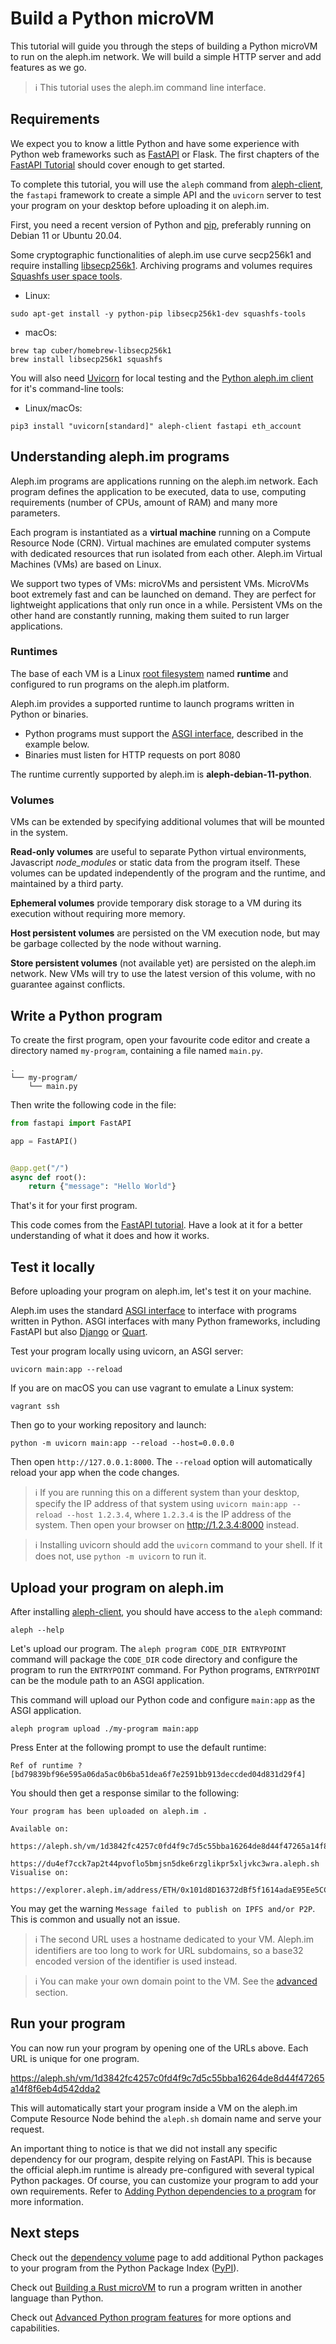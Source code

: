 # Build a Python microVM

This tutorial will guide you through the steps of building a Python microVM to run on the aleph.im network.
We will build a simple HTTP server and add features as we go.

> ℹ This tutorial uses the aleph.im command line interface.

## Requirements

We expect you to know a little Python and have some experience with Python web frameworks such as
[FastAPI](https://fastapi.tiangolo.com/) or Flask. 
The first chapters of the [FastAPI Tutorial](https://fastapi.tiangolo.com/tutorial/) should cover
enough to get started.

To complete this tutorial, you will use the `aleph` command from 
[aleph-client](../../tools/aleph-client/index.md), the `fastapi` framework to create a
simple API and the `uvicorn` server to test your program on your desktop before uploading it on 
aleph.im.

First, you need a recent version of Python and [pip](https://pip.pypa.io/en/stable/), 
preferably running on Debian 11 or Ubuntu 20.04.

Some cryptographic functionalities of aleph.im use curve secp256k1 and require installing [libsecp256k1](https://github.com/bitcoin-core/secp256k1).
Archiving programs and volumes requires
[Squashfs user space tools](https://github.com/plougher/squashfs-tools).

- Linux: 
``` 
sudo apt-get install -y python-pip libsecp256k1-dev squashfs-tools
``` 

- macOs: 
``` 
brew tap cuber/homebrew-libsecp256k1
brew install libsecp256k1 squashfs
```

You will also need [Uvicorn](https://www.uvicorn.org/) for local testing 
and the [Python aleph.im client](https://github.com/aleph-im/aleph-client) for it's command-line tools:

- Linux/macOs:

``` 
pip3 install "uvicorn[standard]" aleph-client fastapi eth_account
```

## Understanding aleph.im programs

Aleph.im programs are applications running on the aleph.im network.
Each program defines the application to be executed, data to use, computing requirements 
(number of CPUs, amount of RAM) and many more parameters.

Each program is instantiated as a __virtual machine__ running on a Compute Resource Node (CRN).
Virtual machines are emulated computer systems with dedicated resources that run isolated from each other.
Aleph.im Virtual Machines (VMs) are based on Linux.

We support two types of VMs: microVMs and persistent VMs. 
MicroVMs boot extremely fast and can be launched on demand. They are perfect for lightweight applications
that only run once in a while.
Persistent VMs on the other hand are constantly running, making them suited to run larger applications.

### Runtimes

The base of each VM is a Linux 
[root filesystem](https://en.wikipedia.org/wiki/Root_directory) named __runtime__ and configured
to run programs on the aleph.im platform. 

Aleph.im provides a supported runtime to launch programs written in Python or binaries. 

- Python programs must support the [ASGI interface](https://asgi.readthedocs.io/en/latest/), described in the example below.
- Binaries must listen for HTTP requests on port 8080

The runtime currently supported by aleph.im is __aleph-debian-11-python__.

### Volumes

VMs can be extended by specifying additional volumes that will be mounted in the system. 

**Read-only volumes** are useful to separate Python virtual environments, Javascript _node_modules_ 
or static data from the program itself. These volumes can be updated independently of the 
program and the runtime, and maintained by a third party.

**Ephemeral volumes** provide temporary disk storage to a VM during its execution without requiring
more memory.

**Host persistent volumes** are persisted on the VM execution node, but may be garbage collected
by the node without warning.

**Store persistent volumes** (not available yet) are persisted on the aleph.im network. 
New VMs will try to use the latest version of this volume, with no guarantee against conflicts.

## Write a Python program

To create the first program, open your favourite code editor and create a directory named
`my-program`, containing a file named `main.py`.

```
.
└── my-program/
    └── main.py
```

Then write the following code in the file:
```python
from fastapi import FastAPI

app = FastAPI()


@app.get("/")
async def root():
    return {"message": "Hello World"}
```

That's it for your first program.

This code comes from the [FastAPI tutorial](https://fastapi.tiangolo.com/tutorial/first-steps/).
Have a look at it for a better understanding of what it does and how it works.

## Test it locally

Before uploading your program on aleph.im, let's test it on your machine.

Aleph.im uses the standard [ASGI interface](https://asgi.readthedocs.io/en/latest/introduction.html) to
interface with programs written in Python. ASGI interfaces with many Python frameworks, including
FastAPI but also [Django](https://www.djangoproject.com/) 
or [Quart](https://github.com/pgjones/quart).

Test your program locally using uvicorn, an ASGI server:

```shell
uvicorn main:app --reload
```

If you are on macOS you can use vagrant to emulate a Linux system:
```shell
vagrant ssh
```

Then go to your working repository and launch:

```shell
python -m uvicorn main:app --reload --host=0.0.0.0
```

Then open `http://127.0.0.1:8000`. 
The `--reload` option will automatically reload your app when the code changes.

> ℹ️ If you are running this on a different system than your desktop, specify the IP address of 
> that system using `uvicorn main:app --reload --host 1.2.3.4`, where `1.2.3.4` is the IP address
> of the system.
> Then open your browser on http://1.2.3.4:8000 instead.

> ℹ Installing uvicorn should add the `uvicorn` command to your shell. If it does not, use
> `python -m uvicorn` to run it.

## Upload your program on aleph.im

After installing [aleph-client](../../tools/aleph-client/index.md), you should have access to the `aleph` command:

```shell
aleph --help
```

Let's upload our program.
The `aleph program CODE_DIR ENTRYPOINT` command will package the `CODE_DIR` code directory and configure the program
to run the `ENTRYPOINT` command.
For Python programs, `ENTRYPOINT` can be the module path to an ASGI application.

This command will upload our Python code and configure `main:app` as the ASGI application.

```shell
aleph program upload ./my-program main:app
```

Press Enter at the following prompt to use the default runtime:
```
Ref of runtime ? [bd79839bf96e595a06da5ac0b6ba51dea6f7e2591bb913deccded04d831d29f4]
```

You should then get a response similar to the following: 
```
Your program has been uploaded on aleph.im .

Available on:
  https://aleph.sh/vm/1d3842fc4257c0fd4f9c7d5c55bba16264de8d44f47265a14f8f6eb4d542dda2
  https://du4ef7cck7ap2t44pvoflo5bmjsn5dke6rzglikpr5xljvkc3wra.aleph.sh
Visualise on:
  https://explorer.aleph.im/address/ETH/0x101d8D16372dBf5f1614adaE95Ee5CCE61998Fc9/message/PROGRAM/1d3842fc4257c0fd4f9c7d5c55bba16264de8d44f47265a14f8f6eb4d542dda2
```

You may get the warning `Message failed to publish on IPFS and/or P2P`. 
This is common and usually not an issue.

> ℹ The second URL uses a hostname dedicated to your VM. Aleph.im identifiers are too long to work
> for URL subdomains, so a base32 encoded version of the identifier is used instead.

> ℹ You can make your own domain point to the VM. See the [advanced](./advanced.md) section.

## Run your program

You can now run your program by opening one of the URLs above. Each URL is unique for one program.

https://aleph.sh/vm/1d3842fc4257c0fd4f9c7d5c55bba16264de8d44f47265a14f8f6eb4d542dda2

This will automatically start your program inside a VM on the aleph.im Compute Resource Node behind
the `aleph.sh` domain name and serve your request.

An important thing to notice is that we did not install any specific dependency for our program,
despite relying on FastAPI.
This is because the official aleph.im runtime is already pre-configured with several typical Python packages.
Of course, you can customize your program to add your own requirements.
Refer to [Adding Python dependencies to a program](./dependency_volume.md) for more information.

## Next steps

Check out the [dependency volume](./dependency_volume.md) page to add additional Python packages to your 
program from the Python Package Index ([PyPI](https://www.pypi.org)). 

Check out [Building a Rust microVM](../rust/rust_microvm.md) to run a program written in another language than Python.

Check out [Advanced Python program features](./advanced.md) for more options and capabilities.
